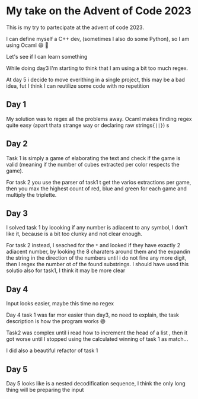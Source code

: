 # My take on the Advent of Code 2023

This is my try to partecipate at the advent of code 2023.

I can define myself a C++ dev, (sometimes I also do some Python), so I am using Ocaml :smile:
:camel:

Let's see if I can learn something

While doing day3 I'm starting to think that I am using a bit too much regex.

At day 5 i decide to move everithing in a single project, this may be a bad idea, fut I think I can reutilize some code with no repetition

## Day 1
My solution was to regex all the problems away.
Ocaml makes finding regex quite easy (apart thata strange  way or declaring raw strings`{||}`)
s
## Day 2
Task 1 is simply a game of elaborating the text and check if the game is valid (meaning if the number of cubes extracted per color respects the game).

For task 2 you use the parser of task1 t get the varios extractions per game, then you max the highest count of red, blue and green for each game and multiply the triplette.

## Day 3
I solved task 1 by loooking if any number is adiacent to any symbol, I don't like it, because is a bit too clunky and not clear enough.

For task 2 instead, I seached for the `*` and looked if they have exactly 2 adiacent number, by looking the 8 charaters around them and the expandin the string in the direction of the numbers until i do not fine any more digit, then I regex the number ot of the found substrings. I should have used this solutio also for task1, I think it may be more clear

## Day 4

Input looks easier, maybe this time no regex

Day 4 task 1 was far mor easier than day3, no need to explain, the task description is how the program works :smile:

Task2 was complex until i read how to increment the head of a list , then it got worse until I stopped using the calculated winning of task 1 as match...

I did also a beautiful refactor of task 1

## Day 5

Day 5 looks like is a nested decodification sequence, I think the only long thing will be preparing the input

